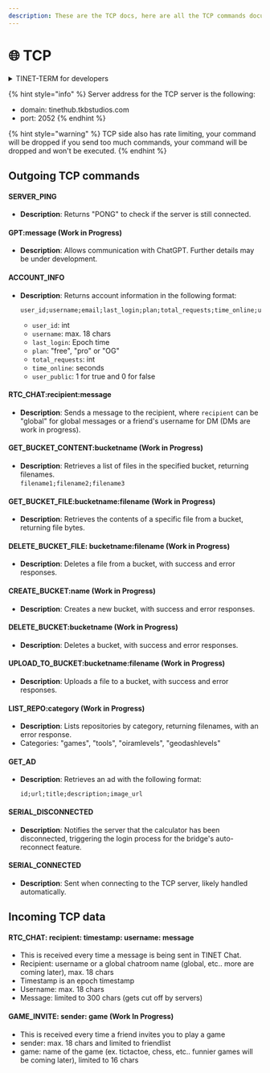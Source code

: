 ```yaml
---
description: These are the TCP docs, here are all the TCP commands documented
---
```


# 🌐 TCP



<details>

<summary>TINET-TERM for developers</summary>

You can use [TINET-TERM](https://github.com/tkbstudios/tinet-term) to work on the TCP side of TINET if you are a developer that wants to build on TINET.

</details>

{% hint style="info" %}
Server address for the TCP server is the following:

* domain: tinethub.tkbstudios.com
* port: 2052
{% endhint %}

{% hint style="warning" %}
TCP side also has rate limiting, your command will be dropped if you send too much commands, your command will be dropped and won't be executed.
{% endhint %}

## Outgoing TCP commands

#### SERVER\_PING

* **Description**: Returns "PONG" to check if the server is still connected.

#### GPT:message (Work in Progress)

* **Description**: Allows communication with ChatGPT. Further details may be under development.

#### ACCOUNT\_INFO

*   **Description**: Returns account information in the following format:

    ```
    user_id;username;email;last_login;plan;total_requests;time_online;user_public
    ```

    * `user_id`: int
    * `username`: max. 18 chars
    * `last_login`: Epoch time
    * `plan`: "free", "pro" or "OG"
    * `total_requests`: int
    * `time_online`: seconds
    * `user_public`: 1 for true and 0 for false

#### RTC\_CHAT:recipient:message

* **Description**: Sends a message to the recipient, where `recipient` can be "global" for global messages or a friend's username for DM (DMs are work in progress).

#### GET\_BUCKET\_CONTENT:bucketname (Work in Progress)

* **Description**: Retrieves a list of files in the specified bucket, returning filenames.\
  `filename1;filename2;filename3`

#### GET\_BUCKET\_FILE:bucketname:filename (Work in Progress)

* **Description**: Retrieves the contents of a specific file from a bucket, returning file bytes.

#### DELETE\_BUCKET\_FILE: bucketname:filename (Work in Progress)

* **Description**: Deletes a file from a bucket, with success and error responses.

#### CREATE\_BUCKET:name (Work in Progress)

* **Description**: Creates a new bucket, with success and error responses.

#### DELETE\_BUCKET:bucketname (Work in Progress)

* **Description**: Deletes a bucket, with success and error responses.

#### UPLOAD\_TO\_BUCKET:bucketname:filename (Work in Progress)

* **Description**: Uploads a file to a bucket, with success and error responses.

#### LIST\_REPO:category (Work in Progress)

* **Description**: Lists repositories by category, returning filenames, with an error response.
* Categories: "games", "tools", "oiramlevels", "geodashlevels"

#### GET\_AD

*   **Description**: Retrieves an ad with the following format:

    ```
    id;url;title;description;image_url
    ```

#### SERIAL\_DISCONNECTED

* **Description**: Notifies the server that the calculator has been disconnected, triggering the login process for the bridge's auto-reconnect feature.

#### SERIAL\_CONNECTED

* **Description**: Sent when connecting to the TCP server, likely handled automatically.



## Incoming TCP data

#### RTC\_CHAT: recipient: timestamp: username: message

* This is received every time a message is being sent in TINET Chat.
* Recipient: username or a global chatroom name (global, etc.. more are coming later), max. 18 chars
* Timestamp is an epoch timestamp
* Username: max. 18 chars
* Message: limited to 300 chars (gets cut off by servers)

#### GAME\_INVITE: sender: game (Work In Progress)

* This is received every time a friend invites you to play a game
* sender: max. 18 chars and limited to friendlist
* game: name of the game (ex. tictactoe, chess, etc.. funnier games will be coming later), limited to 16 chars
